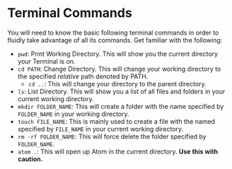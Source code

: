 # Terminal Commands

You will need to know the basic following terminal commands in order to fluidly
take advantage of all its commands. Get familiar with the following:

- `pwd`: Print Working Directory. This will show you the current directory your Terminal
is on.
- `cd PATH`: Change Directory. This will change your working directory to the specified
*relative* path denoted by PATH.
  - `cd ..`: This will change your directory to the parent directory.
- `ls`: List Directory. This will show you a list of all files and folders in your
current working directory.
- `mkdir FOLDER_NAME`: This will create a folder with the name specified by `FOLDER_NAME`
in your working directory.
- `touch FILE_NAME`: This is mainly used to create a file with the named specified
by `FILE_NAME` in your current working directory.
- `rm -rf FOLDER_NAME`: This will force delete the folder specified by `FOLDER_NAME`.
- `atom .`: This will open up Atom in the current directory.
**Use this with caution.**
